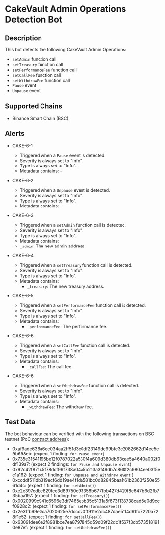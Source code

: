 # CakeVault Admin Operations Detection Bot

## Description

This bot detects the following CakeVault Admin Operations:
- `setAdmin` function call
- `setTreasury` function call
- `setPerformanceFee` function call
- `setCallFee` function call
- `setWithdrawFee` function call
- `Pause` event
- `Unpause` event

## Supported Chains

- Binance Smart Chain (BSC)

## Alerts

- CAKE-6-1
  - Triggered when a `Pause` event is detected.
  - Severity is always set to "Info".
  - Type is always set to "Info".
  - Metadata contains: -
  
- CAKE-6-2
  - Triggered when a `Unpause` event is detected.
  - Severity is always set to "Info".
  - Type is always set to "Info".
  - Metadata contains: -
  
- CAKE-6-3
  - Triggered when a `setAdmin` function call is detected.
  - Severity is always set to "Info".
  - Type is always set to "Info".
   - Metadata contains:
    - `_admin`: The new admin address
 
- CAKE-6-4
  - Triggered when a `setTreasury` function call is detected.
  - Severity is always set to "Info".
  - Type is always set to "Info".
  - Metadata contains: 
    - `_treasury`: The new treasury address.

- CAKE-6-5
  - Triggered when a `setPerformanceFee` function call is detected.
  - Severity is always set to "Info".
  - Type is always set to "Info".
  - Metadata contains: 
    - `_performanceFee`: The performance fee.

- CAKE-6-6
  - Triggered when a `setCallFee` function call is detected.
  - Severity is always set to "Info".
  - Type is always set to "Info".
  - Metadata contains: 
    - `_callFee`: The call fee.

- CAKE-6-6
  - Triggered when a `setWithdrawFee` function call is detected.
  - Severity is always set to "Info".
  - Type is always set to "Info".
  - Metadata contains: 
    - `_withdrawFee`: The withdraw fee.
  
## Test Data

The bot behaviour can be verified with the following transactions on BSC testnet (PoC [contract address](https://testnet.bscscan.com/address/0x5af4cDEDe5650513d666fe1a9F57d78F84aEBEe9)):

  - 0xaf9ade636a6ee034aa2ff51d3c0df23149de99bfc3c2082662d14ee5e9b698eb: (expect 1 finding: `for Pause event`) 
  - 0x735e31541195be12f0787022a530f4a609d380db63cee5a4640a002f0df139a7: (expect 2 findings: `for Pause and Unpause event`)
  - 0x92c42f87145f78dcf99f738a04a5b213a3f49db7c868f2c9804ee03f5ec1a162: (expect 1 finding: `for Unpause and Withdraw event` )
  - 0xccddf511db319ecf6dd19ae4f1da581bc0d82845baa1f61b2363f250e5561d4c: (expect 1 finding: `for setAdmin()`)
  - 0xe2e397cdbe829fee3d89750c93358b677fbb427d429f8c647b6d2fb735baa197: (expect 1 finding: `for setTreasury()`)
  - 0x0020999c941c6596e3df7465ebb35c5131a5f673f133738cad5e0d9ccf0928c2: (expect 1 finding: `for setPerformanceFee()`)
  - 0x2e31fb99e0ca7020625e7dccc20ff911e2dc487dae5114d91fc7220a728f1e52: (expect 1 finding: `for setCallFee()`)
  - 0x63091dee6e2f8981bce7ea8797845d59d09f22dc1f567f3cb5735181910e87ef: (expect 1 finding: `for setWithdrawFee()`)
